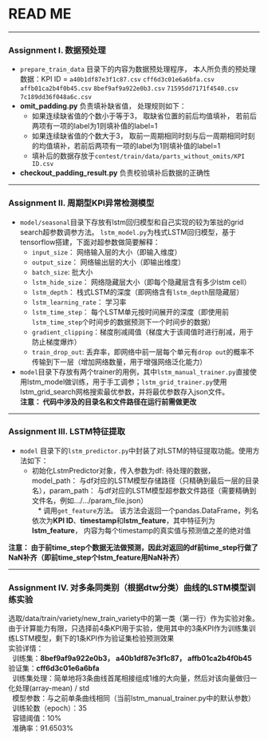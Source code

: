 # READ ME
-----------------------------
### Assignment I. 数据预处理
* `prepare_train_data` 目录下的内容为数据预处理程序， 本人所负责的预处理数据：KPI ID = `a40b1df87e3f1c87.csv` `cff6d3c01e6a6bfa.csv` 
`affb01ca2b4f0b45.csv` `8bef9af9a922e0b3.csv` `71595dd7171f4540.csv` `7c189dd36f048a6c.csv`
* **omit_padding.py** 负责填补缺省值， 处理规则如下：<br>
    * 如果连续缺省值的个数小于等于3， 取缺省位置的前后均值填补， 若前后两项有一项的label为1则填补值的label=1
    * 如果连续缺省值的个数大于3， 取前一周期相同时刻与后一周期相同时刻的均值填补，若前后两项有一项的label为1则填补值的label=1
    * 填补后的数据存放于`contest/train/data/parts_without_omits/KPI ID.csv`
* **checkout_padding_result.py** 负责校验填补后数据的正确性
-------------------------------------
### Assignment II. 周期型KPI异常检测模型
* `model/seasonal`目录下存放有lstm回归模型和自己实现的较为笨拙的grid search超参数调参方法。 `lstm_model.py`为栈式LSTM回归模型，基于tensorflow搭建，下面对超参数做简要解释：<br>
    * `input_size`： 网络输入层的大小（即输入维度）  
    * `output_size`： 网络输出层的大小（即输出维度）  
    * `batch_size`: 批大小  
    * `lstm_hide_size`： 网络隐藏层大小（即每个隐藏层含有多少lstm cell）  
    * `lstm_depth`： 栈式LSTM的深度（即网络含有`lstm_depth`层隐藏层）  
    * `lstm_learning_rate`： 学习率  
    * `lstm_time_step`： 每个LSTM单元按时间展开的深度（即使用前`lstm_time_step`个时间步的数据预测下一个时间步的数据）  
    * `gradient_clipping`：梯度削减阈值（梯度大于该阈值时进行削减，用于防止梯度爆炸）  
    * `train_drop_out`: 丢弃率，即网络中前一层每个单元有`drop out`的概率不传输到下一层（增加网络数量，用于增强网络泛化能力）
* `model`目录下存放有两个trainer的用例，其中`lstm_manual_trainer.py`直接使用lstm_model做训练，用于手工调参；`lstm_grid_trainer.py`使用lstm_grid_search网格搜索最优参数，并将最优参数存入json文件。<br>
**注意： 代码中涉及的目录名和文件路径在运行前需做更改**

-------------------------------------------------

### Assignment III. LSTM特征提取
* `model` 目录下的`lstm_predictor.py`中封装了对LSTM的特征提取功能。使用方法如下：<br>  
    * 初始化LstmPredictor对象，传入参数为df: 待处理的数据， model_path： 与df对应的LSTM模型存储路径（只精确到最后一层的目录名），param_path： 与df对应的LSTM模型超参数文件路径（需要精确到文件名，例如.../.../param_file.json）  
    * 调用`get_feature`方法。 该方法会返回一个pandas.DataFrame，列名依次为**KPI ID**、**timestamp**和**lstm_feature**，其中特征列为**lstm_feature**， 内容为每个timestamp的真实值与预测值之差的绝对值<br>

**注意： 由于前time_step个数据无法做预测，因此对返回的df前time_step行做了NaN补齐（即前time_step个lstm_feature用NaN补齐）**

-----------------------------------------------------

### Assignment IV. 对多条同类别（根据dtw分类）曲线的LSTM模型训练实验
选取/data/train/variety/new_train_variety中的第一类（第一行）作为实验对象。由于计算能力有限，只选择前4条KPI用于实验，使用其中的3条KPI作为训练集训练LSTM模型，剩下的1条KPI作为验证集检验预测效果<br>
实验详情：<br>
   训练集：**8bef9af9a922e0b3， a40b1df87e3f1c87， affb01ca2b4f0b45** 验证集：**cff6d3c01e6a6bfa**<br>
   训练集处理：简单地将3条曲线首尾相接组成1维的大向量，然后对该向量做归一化处理(array-mean) / std<br>
   模型参数：与之前单条曲线相同（当前lstm_manual_trainer.py中的默认参数）<br>
   训练轮数（epoch）：35<br>
   容错阈值：10%<br>
   准确率：91.6503%
   


